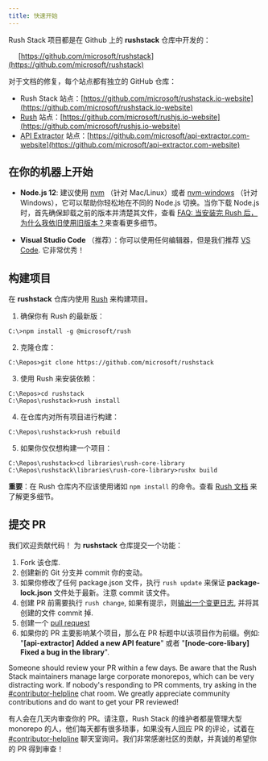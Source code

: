 ```yaml
---
title: 快速开始
---
```


Rush Stack 项目都是在 Github 上的 **rushstack** 仓库中开发的：

&nbsp;&nbsp;&nbsp;&nbsp; [https://github.com/microsoft/rushstack](https://github.com/microsoft/rushstack)

对于文档的修复，每个站点都有独立的 GitHub 仓库：

- Rush Stack 站点：[https://github.com/microsoft/rushstack.io-website](https://github.com/microsoft/rushstack.io-website)
- [Rush](@rushjs/) 站点：[https://github.com/microsoft/rushjs.io-website](https://github.com/microsoft/rushjs.io-website)
- [API Extractor](@api-extractor/) 站点：[https://github.com/microsoft/api-extractor.com-website](https://github.com/microsoft/api-extractor.com-website)

## 在你的机器上开始

- **Node.js 12**: 建议使用 [nvm](https://github.com/creationix/nvm) （针对 Mac/Linux）或者 [nvm-windows](https://github.com/coreybutler/nvm-windows) （针对 Windows），它可以帮助你轻松地在不同的 Node.js 切换。当你下载 Node.js 时，首先确保卸载之前的版本并清楚其文件，查看 [FAQ: 当安装完 Rush 后，为什么我依旧使用旧版本？](https://rushjs.io/pages/help/faq/#after-installing-rush-why-am-i-still-seeing-the-old-version)来查看更多细节。

- **Visual Studio Code** （推荐）：你可以使用任何编辑器，但是我们推荐 [VS Code](https://code.visualstudio.com). 它非常优秀！

## 构建项目

在 **rushstack** 仓库内使用 [Rush](http://rushjs.io) 来构建项目。

1. 确保你有 Rush 的最新版：

```
C:\>npm install -g @microsoft/rush
```

2. 克隆仓库：

```
C:\Repos>git clone https://github.com/microsoft/rushstack
```

3. 使用 Rush 来安装依赖：

```
C:\Repos>cd rushstack
C:\Repos\rushstack>rush install
```

4. 在仓库内对所有项目进行构建：

```
C:\Repos\rushstack>rush rebuild
```

5. 如果你仅仅想构建一个项目：

```
C:\Repos\rushstack>cd libraries\rush-core-library
C:\Repos\rushstack\libraries\rush-core-library>rushx build
```

**重要**：在 Rush 仓库内不应该使用诸如 `npm install` 的命令。查看 [Rush 文档](@rushjs/pages/developer/new_developer/) 来了解更多细节。

## 提交 PR

我们欢迎贡献代码！ 为 **rushstack** 仓库提交一个功能：

1. Fork 该仓库.
2. 创建新的 Git 分支并 commit 你的变动。
3. 如果你修改了任何 package.json 文件，执行 `rush update` 来保证 **package-lock.json** 文件处于最新。注意 commit 该文件。
4. 创建 PR 前需要执行 `rush change`, 如果有提示，则[输出一个变更日志](@rushjs/pages/best_practices/change_logs/), 并将其创建的文件 commit 掉.
5. 创建一个 [pull request](https://help.github.com/articles/creating-a-pull-request/)
6. 如果你的 PR 主要影响某个项目，那么在 PR 标题中以该项目作为前缀。例如: "**[api-extractor] Added a new API feature**" 或者 "**[node-core-libary] Fixed a bug in the library**".

Someone should review your PR within a few days. Be aware that the Rush Stack maintainers manage large
corporate monorepos, which can be very distracting work. If nobody's responding to PR comments, try asking in the
[#contributor-helpline](https://rushstack.zulipchat.com/#narrow/stream/279883-contributor-helpline)
chat room. We greatly appreciate community contributions and do want to get your PR reviewed!

有人会在几天内审查你的 PR。请注意，Rush Stack 的维护者都是管理大型 monorepo 的人，他们每天都有很多琐事，如果没有人回应 PR 的评论，试着在 [#contributor-helpline](https://rushstack.zulipchat.com/#narrow/stream/279883-contributor-helpline) 聊天室询问。我们非常感谢社区的贡献，并真诚的希望你的 PR 得到审查！
